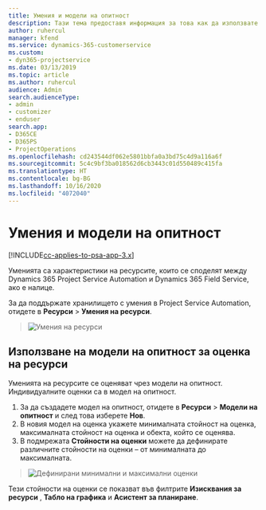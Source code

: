 ```yaml
---
title: Умения и модели на опитност
description: Тази тема предоставя информация за това как да използвате уменията и моделите на опитност.
author: ruhercul
manager: kfend
ms.service: dynamics-365-customerservice
ms.custom:
- dyn365-projectservice
ms.date: 03/13/2019
ms.topic: article
ms.author: ruhercul
audience: Admin
search.audienceType:
- admin
- customizer
- enduser
search.app:
- D365CE
- D365PS
- ProjectOperations
ms.openlocfilehash: cd243544df062e5801bbfa0a3bd75c4d9a116a6f
ms.sourcegitcommit: 5c4c9bf3ba018562d6cb3443c01d550489c415fa
ms.translationtype: HT
ms.contentlocale: bg-BG
ms.lasthandoff: 10/16/2020
ms.locfileid: "4072040"
---
```

# <a name="skills-and-proficiency-models"></a>Умения и модели на опитност

[!INCLUDE[cc-applies-to-psa-app-3.x](../includes/cc-applies-to-psa-app-3x.md)]

Уменията са характеристики на ресурсите, които се споделят между Dynamics 365 Project Service Automation и Dynamics 365 Field Service, ако е налице. 

За да поддържате хранилището с умения в Project Service Automation, отидете в **Ресурси** \> **Умения на ресурси**. 

> ![Умения на ресурси](media/Resource-Management-image84.png)

## <a name="use-proficiency-models-to-rate-resources"></a>Използване на модели на опитност за оценка на ресурси

Уменията на ресурсите се оценяват чрез модели на опитност. Индивидуалните оценки са в модел на опитност. 

1. За да създадете модел на опитност, отидете в **Ресурси** \> **Модели на опитност** и след това изберете **Нов**.
2. В новия модел на оценка укажете минималната стойност на оценка, максималната стойност на оценка и обекта, който се оценява.
3. В подмрежата **Стойности на оценки** можете да дефинирате различните стойности на оценки – от минималната до максималната.

> ![Дефинирани минимални и максимални оценки](media/Resource-Management-image85.png)

Тези стойности на оценки се показват във филтрите **Изисквания за ресурси** , **Табло на графика** и **Асистент за планиране**.
